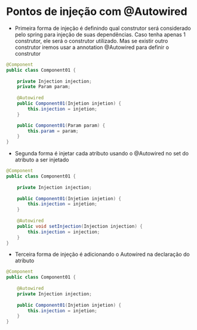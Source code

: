 # Pontos de injeção com @Autowired

- Primeira forma de injeção é definindo qual construtor será considerado pelo spring para injeção de suas dependências.
Caso tenha apenas 1 construtor, ele será o construtor utilizado. Mas se existir outro construtor iremos usar a annotation
@Autowired para definir o construtor
```java
@Component
public class Component01 {
    
    private Injection injection;
    private Param param;
    
    @Autowired
    public Component01(Injetion injetion) {
        this.injection = injetion;
    }

    public Component01(Param param) {
        this.param = param;
    }
}
```
- Segunda forma é injetar cada atributo usando o @Autowired no set do atributo a ser injetado 
```java
@Component
public class Component01 {
    
    private Injection injection;
    
    public Component01(Injetion injetion) {
        this.injection = injetion;
    }
    
    @Autowired
    public void setInjection(Injection injection) {
        this.injection = injection;
    }
}
```

- Terceira forma de injeção é adicionando o Autowired na declaração do atributo
```java
@Component
public class Component01 {
    
    @Autowired
    private Injection injection;
    
    public Component01(Injetion injetion) {
        this.injection = injetion;
    }
}
```
